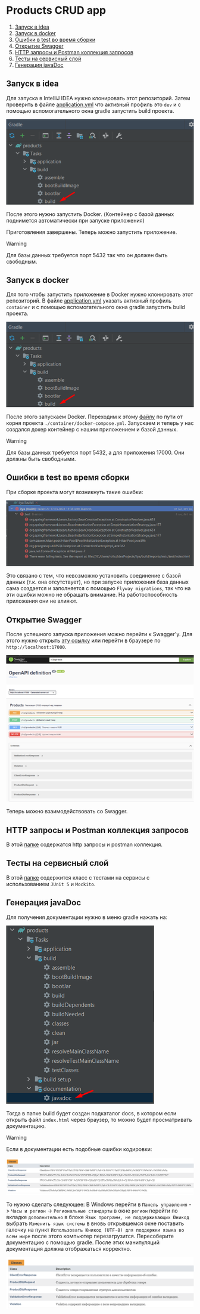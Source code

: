 # Products CRUD app

1. [Запуск в idea](#Запуск-в-idea)
2. [Запуск в docker](#Запуск-в-docker)
3. [Ошибки в test во время сборки](#Ошибки-в-test-во-время-сборки)
4. [Открытие Swagger](#Открытие-swagger)
5. [HTTP запросы и Postman коллекция запросов](#http-запросы-и-postman-коллекция-запросов)
6. [Тесты на сервисный слой](#Тесты-на-сервисный-слой)
7. [Генерация javaDoc](#Генерация-javadoc)

## Запуск в idea

Для запуска в IntelliJ IDEA нужно клонировать этот репозиторий.
Затем проверить в файле [application.yml](src/main/resources/application.yml)
что активный профиль это `dev` и с помощью вспомогательного окна gradle
запустить build проекта.

![image](readme/gradle_build.png)

После этого нужно запустить Docker. (Контейнер с базой
данных поднимется автоматически при запуске приложения)

Приготовления завершены. Теперь можно запустить приложение.

> [!WARNING]
> Для базы данных требуется порт 5432 так что он должен быть свободным.

## Запуск в docker

Для того чтобы запустить приложение в Docker нужно клонировать этот репозиторий.
В файле [application.yml](src/main/resources/application.yml) указать активный
профиль `container` и с помощью вспомогательного окна gradle запустить build проекта.

![image](readme/gradle_build.png)

После этого запускаем Docker. Переходим к этому [файлу](container/docker-compose.yml)
по пути от корня проекта `./container/docker-compose.yml`. Запускаем и теперь у нас
создался докер контейнер с нашим приложением и базой данных.

> [!WARNING]
> Для базы данных требуется порт 5432, а для приложения 17000. Они должны быть свободными.

## Ошибки в test во время сборки

При сборке проекта могут возникнуть такие ошибки:

![image](readme/test_errors.png)

Это связано с тем, что невозможно установить соединение с базой данных
(т.к. она отсутствует), но при запуске приложения база данных сама создается
и заполняется с помощью `Flyway migrations`, так что на эти ошибки можно не
обращать внимание. На работоспособность приложения они не влияют.

## Открытие Swagger

После успешного запуска приложения можно перейти к Swagger'y. Для этого
нужно открыть [эту ссылку](http://localhost:17000) или перейти в браузере
по `http://localhost:17000`.

![image](readme/swagger.png)

Теперь можно взаимодействовать со Swagger.

## HTTP запросы и Postman коллекция запросов

В этой [папке](http) содержатся http запросы и postman коллекция.

## Тесты на сервисный слой

В этой [папке](src/test/java/com/ilya/products/services/impl) содержится класс с
тестами на сервисы с использованием `JUnit 5` и `Mockito`.

## Генерация javaDoc

Для получения документации нужно в меню gradle нажать на:

![image](readme/docs.png)

Тогда в папке build будет создан подкаталог docs, в котором если
открыть файл `index.html` через браузер, то можно будет просматривать
документацию.

> [!WARNING]
> Если в документации есть подобные ошибки кодировки:
>
> ![image](readme/encoding_error.png)
>
> То нужно сделать следующее:
> В Windows перейти в `Панель управления` -> `Часы и регион` -> `Региональные стандарты`
> в окне `регион` перейти по вкладке `дополнительно` в блоке `Язык программ, не поддерживающих Юникод`
> выбрать `Изменить язык системы` в вновь открывшемся окне поставить
> галочку на пункт `Использовать Юникод (UTF-8) для поддержки языка во всем мире`
> после этого компьютер перезагрузится. Пересоберите документацию с помощью gradle.
> После этих манипуляций документация должна отображаться корректно.
>
> ![image](readme/encoding_correct.png)




